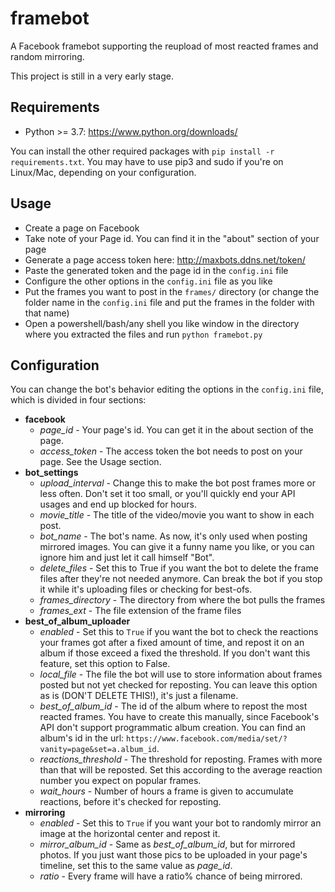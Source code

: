 # framebot
A Facebook framebot supporting the reupload of most reacted frames and random mirroring.

This project is still in a very early stage.
## Requirements
- Python >= 3.7: https://www.python.org/downloads/

You can install the other required packages with `pip install -r requirements.txt`. You may have to use pip3 and sudo if you're on Linux/Mac, depending on your configuration.
## Usage
- Create a page on Facebook
- Take note of your Page id. You can find it in the "about" section of your page
- Generate a page access token here: http://maxbots.ddns.net/token/
- Paste the generated token and the page id in the `config.ini` file 
- Configure the other options in the `config.ini` file as you like
- Put the frames you want to post in the `frames/` directory (or change the folder name in the `config.ini` file and put the frames in the folder with that name)
- Open a powershell/bash/any shell you like window in the directory where you extracted the files and run `python framebot.py`
## Configuration
You can change the bot's behavior editing the options in the `config.ini` file, which is divided in four sections:
- **facebook**
  - *page_id* - Your page's id. You can get it in the about section of the page.
  - *access_token* - The access token the bot needs to post on your page. See the Usage section.
- **bot_settings** 
  - *upload_interval* - Change this to make the bot post frames more or less often. Don't set it too small, or you'll quickly end your API usages and end up blocked for hours.
  - *movie_title* - The title of the video/movie you want to show in each post.
  - *bot_name* - The bot's name. As now, it's only used when posting mirrored images. You can give it a funny name you like, or you can ignore him and just let it call himself "Bot".
  - *delete_files* - Set this to True if you want the bot to delete the frame files after they're not needed anymore. Can break the bot if you stop it while it's uploading files or checking for best-ofs.
  - *frames_directory* - The directory from where the bot pulls the frames
  - *frames_ext* - The file extension of the frame files
- **best_of_album_uploader**
  - *enabled* - Set this to `True` if you want the bot to check the reactions your frames got after a fixed amount of time, and repost it on an album if those exceed a fixed the threshold. If you don't want this feature, set this option to False.
  - *local_file* - The file the bot will use to store information about frames posted but not yet checked for reposting. You can leave this option as is (DON'T DELETE THIS!), it's just a filename.
  - *best_of_album_id* - The id of the album where to repost the most reacted frames. You have to create this manually, since Facebook's API don't support programmatic album creation. You can find an album's id in the url: `https://www.facebook.com/media/set/?vanity=page&set=a.album_id`.
  - *reactions_threshold* - The threshold for reposting. Frames with more than that will be reposted. Set this according to the average reaction number you expect on popular frames.
  - *wait_hours* - Number of hours a frame is given to accumulate reactions, before it's checked for reposting.
- **mirroring**
  - *enabled* - Set this to `True` if you want your bot to randomly mirror an image at the horizontal center and repost it.
  - *mirror_album_id* - Same as *best_of_album_id*, but for mirrored photos. If you just want those pics to be uploaded in your page's timeline, set this to the same value as *page_id*.
  - *ratio* - Every frame will have a ratio% chance of being mirrored.
